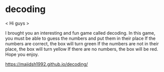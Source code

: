 # decoding

< Hi guys >
 
I brought you an interesting and fun game called decoding.
In this game, you must be able to guess the numbers and put them in their place
If the numbers are correct, the box will turn green
If the numbers are not in their place, the box will turn yellow
If there are no numbers, the box will be red.
Hope you enjoy.

https://majidsh1992.github.io/decoding/

